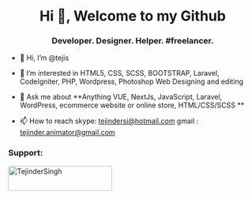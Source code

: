 <h1 align="center">Hi 👋, Welcome to my Github</h1>
<h3 align="center">Developer. Designer. Helper. #freelancer.</h3>

- 👋 Hi, I’m @tejis
  
- 👀 I’m interested in HTML5, CSS, SCSS, BOOTSTRAP, Laravel, CodeIgniter, PHP, Wordpress, Photoshop Web Designing and editing
  
- 💬 Ask me about **Anything VUE, NextJs, JavaScript, Laravel, WordPress, ecommerce website or online store, HTML/CSS/SCSS **
  
- 📫 How to reach skype: tejindersi@hotmail.com gmail : tejinder.animator@gmail.com

<!---
tejis/tejis is a ✨ special ✨ repository because its `README.md` (this file) appears on your GitHub profile.
You can click the Preview link to take a look at your changes.
--->


<h3 align="left">Support:</h3>
<p><a href="https://buymeacoffee.com/tejinder"> <img align="left" src="https://cdn.buymeacoffee.com/buttons/v2/default-green.png" height="50" width="210" alt="TejinderSingh" /></a></p><br><br>

